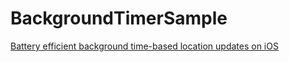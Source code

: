# BackgroundTimerSample

[Battery efficient background time-based location updates on iOS](http://www.xamboy.com/2020/10/19/battery-efficient-background-time-based-location-updates-on-ios/)
